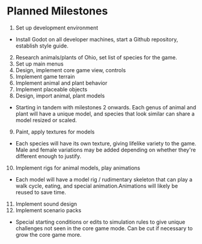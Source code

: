 # Planned Milestones
1. Set up development environment
* Install Godot on all developer machines, start a Github repository, establish style guide.
2. Research animals/plants of Ohio, set list of species for the game.
3. Set up main menus
4. Design, implement core game view, controls
5. Implement game terrain
6. Implement animal and plant behavior
7. Implement placeable objects
8. Design, import animal, plant models
* Starting in tandem with milestones 2 onwards. Each genus of animal and plant will have a unique model, and species that look similar can share a model resized or scaled. 
9. Paint, apply textures for models
* Each species will have its own texture, giving lifelike variety to the game. Male and female variations may be added depending on whether they're different enough to justify.
10. Implement rigs for animal models, play animations
* Each model will have a model rig / rudimentary skeleton that can play a walk cycle, eating, and special animation.Animations will likely be reused to save time.
11. Implement sound design
12. Implement scenario packs
* Special starting conditions or edits to simulation rules to give unique challenges not seen in the core game mode. Can be cut if necessary to grow the core game more.
